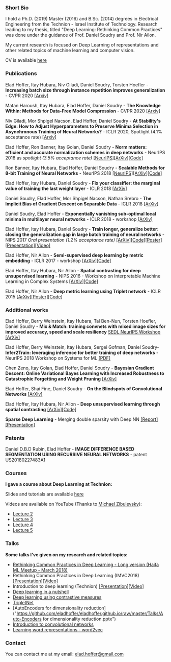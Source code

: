 ### Short Bio
I hold a Ph.D. (2019) Master (2016) and B.Sc. (2014) degrees in Electrical Engineering from the Technion - Israel Institute of Technology. Research leading to my thesis, titled "Deep Learning: Rethinking Common Practices" was done under the guidance of Prof. Daniel Soudry and Prof. Nir Ailon. 

My current research is focused on Deep Learning of representations and other related topics of machine learning and computer vision.

CV is available [here](https://github.com/eladhoffer/eladhoffer.github.io/blob/master/cv.pdf?raw=true)

### Publications
Elad Hoffer, Itay Hubara, Niv Giladi, Daniel Soudry, Torsten Hoefler - **Increasing batch size through instance repetition improves generalization** - CVPR 2020 [\[Arxiv\]](https://arxiv.org/abs/1901.09335)

Matan Haroush, Itay Hubara, Elad Hoffer, Daniel Soudry - **The Knowledge Within: Methods for Data-Free Model Compression** - CVPR 2020 [\[Arxiv\]](https://arxiv.org/abs/1912.01274)

Niv Giladi, Mor Shpigel Nacson, Elad Hoffer, Daniel Soudry - **At Stability's Edge: How to Adjust Hyperparameters to Preserve Minima Selection in Asynchronous Training of Neural Networks?** - ICLR 2020, Spotlight (4.1% acceptance rate) [\[Arxiv\]](https://arxiv.org/abs/1909.12340)

Elad Hoffer, Ron Banner, Itay Golan, Daniel Soudry - **Norm matters: efficient and accurate normalization schemes in deep networks** - NeurIPS 2018 as *spotlight (3.5% acceptance rate)* [\[NeurIPS\]](https://papers.nips.cc/paper/7485-norm-matters-efficient-and-accurate-normalization-schemes-in-deep-network)[\[ArXiv\]](https://arxiv.org/abs/1803.01814)[\[Code\]](https://github.com/eladhoffer/norm_matters)

Ron Banner, Itay Hubara, Elad Hoffer, Daniel Soudry - **Scalable Methods for 8-bit Training of Neural Networks** - NeurIPS 2018 [\[NeurIPS\]](https://papers.nips.cc/paper/7761-scalable-methods-for-8-bit-training-of-neural-networks)[\[ArXiv\]](https://arxiv.org/abs/1805.11046)[\[Code\]](https://github.com/eladhoffer/quantized.pytorch)

Elad Hoffer, Itay Hubara, Daniel Soudry - **Fix your classifier: the marginal value of training the last weight layer** - ICLR 2018 [\[ArXiv\]](https://arxiv.org/abs/1801.04540)

Daniel Soudry, Elad Hoffer, Mor Shpigel Nacson, Nathan Srebro - **The Implicit Bias of Gradient Descent on Separable Data** - ICLR 2018 [\[ArXiv\]](https://arxiv.org/abs/1710.10345)

Daniel Soudry, Elad Hoffer - **Exponentially vanishing sub-optimal local minima in multilayer neural networks** - ICLR 2018 - workshop [\[ArXiv\]](https://arxiv.org/abs/1702.05777)

Elad Hoffer, Itay Hubara, Daniel Soudry - **Train longer, generalize better: closing the generalization gap in large batch training of neural networks** - NIPS 2017 *Oral presentation (1.2% acceptance rate)* [\[ArXiv\]](https://arxiv.org/abs/1705.08741)[\[Code\]](https://github.com/eladhoffer/bigBatch)[\[Poster\]](https://github.com/eladhoffer/eladhoffer.github.io/blob/master/train_longer_poster_nips2017.pdf?raw=true)[\[Presentation\]](https://github.com/eladhoffer/eladhoffer.github.io/blob/master/train_longer_presentation_nips2017.pdf?raw=true)[\[Video\]](https://youtu.be/WWWQXTb_69c?t=15m1s)

Elad Hoffer, Nir Ailon - **Semi-supervised deep learning by metric embedding** - ICLR 2017 - workshop [\[ArXiv\]](https://arxiv.org/abs/1611.01449)[\[Code\]](https://github.com/eladhoffer/SemiSupContrast)

Elad Hoffer, Itay Hubara, Nir Ailon - **Spatial contrasting for deep unsupervised learning** - NIPS 2016 - Workshop on Interpretable Machine Learning in Complex Systems [\[ArXiv\]](https://arxiv.org/abs/1610.00243)[\[Code\]](https://github.com/eladhoffer/SpatialContrasting)

Elad Hoffer, Nir Ailon - **Deep metric learning using Triplet network** - ICLR 2015 [\[ArXiv\]](http://arxiv.org/abs/1412.6622)[\[Poster\]](https://github.com/eladhoffer/eladhoffer.github.io/blob/master/triplet_poster.pdf?raw=true)[\[Code\]](https://github.com/eladhoffer/TripletNet)

### Additional works
Elad Hoffer, Berry Weinstein, Itay Hubara, Tal Ben-Nun, Torsten Hoefler, Daniel Soudry - **Mix & Match: training convnets with mixed image sizes for improved accuracy, speed and scale resiliency** [SEDL NeurIPS Workshop](https://sites.google.com/view/sedl-neurips-2019/) [\[ArXiv\]](https://arxiv.org/abs/1908.08986)

Elad Hoffer, Berry Weinstein, Itay Hubara, Sergei Gofman, Daniel Soudry- **Infer2Train: leveraging inference for better training
of deep networks** - NeurIPS 2018 Workshop on Systems for ML [\[PDF\]](http://learningsys.org/nips18/assets/papers/24CameraReadySubmissionInfer2Train.pdf)

Chen Zeno, Itay Golan, Elad Hoffer, Daniel Soudry - **Bayesian Gradient Descent: Online Variational Bayes Learning with Increased Robustness to Catastrophic Forgetting and Weight Pruning** [\[ArXiv\]](https://arxiv.org/abs/1803.10123)

Elad Hoffer, Shai Fine, Daniel Soudry - **On the Blindspots of Convolutional Networks** [\[ArXiv\]](https://arxiv.org/abs/1802.05187)

Elad Hoffer, Itay Hubara, Nir Ailon - **Deep unsupervised learning through spatial contrasting** [\[ArXiv\]](https://arxiv.org/abs/1610.00243)[\[Code\]](https://github.com/eladhoffer/SpatialContrasting)

**Sparse Deep Learning** - Merging double sparsity with Deep NN
[\[Report\]](https://github.com/eladhoffer/eladhoffer.github.io/raw/master/Projects/SparseDL-Project.pdf)
[\[Presentation\]](https://github.com/eladhoffer/eladhoffer.github.io/raw/master/Projects/SparseDL-Presentation.pdf)

### Patents
Daniel D.B.D Rubin, Elad Hoffer - **IMAGE DIFFERENCE BASED SEGMENTATION USING RECURSIVE NEURAL NETWORKS** - patent US20180227483A1

### Courses
**I gave a course about Deep Learning at Technion:**

Slides and tutorials are available [here](https://github.com/eladhoffer/DeepLearningCourse.git)

Videos are available on YouTube (Thanks to [Michael Zibulevsky](https://sites.google.com/site/michaelzibulevsky/)):

* [Lecture 2](https://www.youtube.com/watch?v=_iwnLPQPj30)
* [Lecture 3](https://www.youtube.com/watch?v=8YNMBYgXFaY)
* [Lecture 4](https://www.youtube.com/watch?v=DA74IKkfPjQ)
* [Lecture 5](https://www.youtube.com/watch?v=M0nEbtsuWvw)


### Talks
**Some talks I've given on my research and related topics:**
* [Rethinking Common Practices in Deep Learning - Long version (Haifa ML Meetup - March 2018)](https://github.com/eladhoffer/eladhoffer.github.io/raw/master/Talks/ml_meetup_haifa_march2018.pdf)
* Rethinking Common Practices in Deep Learning (IMVC2018)[\[Presentation\]](https://github.com/eladhoffer/eladhoffer.github.io/raw/master/Talks/imvc_2018.pdf)[\[Video\]](https://www.youtube.com/watch?v=luN3S5LdVfU)
* Introduction to deep learning (Technion) [\[Presentation\]](https://github.com/eladhoffer/eladhoffer.github.io/raw/master/Talks/dl_intro.pdf)[\[Video\]](https://www.youtube.com/watch?v=JrFT3t7Bn5I&feature=youtu.be)
* [Deep learning in a nutshell](https://github.com/eladhoffer/eladhoffer.github.io/raw/master/Talks/nyc_talk.pdf)
* [Deep learning using contrastive measures](https://github.com/eladhoffer/eladhoffer.github.io/raw/master/Talks/eilat_talk.pdf)
* [TripletNet](https://github.com/eladhoffer/eladhoffer.github.io/raw/master/Talks/TripletNetPresentation.pdf)
* [AutoEncoders for dimensionality reduction]("https://github.com/eladhoffer/eladhoffer.github.io/raw/master/Talks/Auto-Encoders for dimensionality reduction.pptx")
* [Introduction to convolutional networks](https://github.com/eladhoffer/eladhoffer.github.io/raw/master/Talks/dlnlp.pdf)
* [Learning word representations - word2vec](https://github.com/eladhoffer/eladhoffer.github.io/raw/master/Talks/word2vec_presentation.pdf)

### Contact
You can contact me at my email: elad.hoffer@gmail.com
